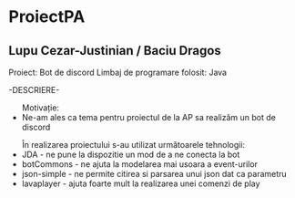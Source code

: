 # ProiectPA
Lupu Cezar-Justinian / Baciu Dragos
-
Proiect: Bot de discord
Limbaj de programare folosit: Java

-DESCRIERE-
<ul>
  Motivație:
  <li>Ne-am ales ca tema pentru proiectul de la AP sa realizăm un bot de discord </li>
</ul>
<ul>
  În realizarea proiectului s-au utilizat următoarele tehnologii: <br />
  <li> JDA - ne pune la dispozitie un mod de a ne conecta la bot</li>
  <li> botCommons - ne ajuta la modelarea mai usoara a event-urilor</li>
  <li> json-simple - ne permite citirea si parsarea unui json dat ca parametru</li>
  <li> lavaplayer - ajuta foarte mult la realizarea unei comenzi de play</li>
</ul>

